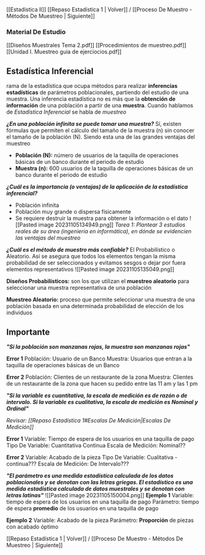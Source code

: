 [[Estadística II]]
[[Repaso Estadística 1 | Volver]] / [[Proceso De Muestro - Métodos De Muestreo | Siguiente]]
### Material De Estudio
[[Diseños Muestrales Tema 2.pdf]]
[[Procedimientos de muestreo.pdf]]
[[Unidad I. Muestreo guia de ejerciocios.pdf]]

## Estadística Inferencial
rama de la estadística que ocupa métodos para realizar **inferencias estadísticas** de parámetros poblacionales, partiendo del estudio de una muestra. Una inferencia estadística no es más que la **obtención de información** de una población a partir de una **muestra**. Cuando hablamos de *Estadística Inferencial* se habla de *muestreo*

***¿En una población infinita se puede tomar una muestra?***
Sí, existen fórmulas que permiten el cálculo del tamaño de la muestra (n) sin conocer el tamaño de la población (N). Siendo esta una de las grandes ventajas del muestreo

- **Población (N):** número de usuarios de la taquilla de operaciones básicas de un banco durante el periodo de estudio
- **Muestra (n):** 600 usuarios de la taquilla de operaciones básicas de un banco durante el periodo de estudio

***¿Cuál es la importancia (o ventajas) de la aplicación de la estadística inferencial?***
- Población infinita
- Población muy grande o dispersa físicamente
- Se requiere destruir la muestra para obtener la información o el dato
![[Pasted image 20231105134949.png]]
*Tarea 1: Plantear 3 estudios reales de su área (ingeniería en informática), en dónde se evidencien las ventajas del muestreo*

***¿Cuál es el método de muestro más confiable?***
El Probabilístico o Aleatorio. Así se asegura que todos los elementos tengan la misma probabilidad de ser seleccionados y evitamos sesgos o dejar por fuera elementos representativos
![[Pasted image 20231105135049.png]]

**Diseños Probabilísticos:** son los que utilizan el **muestreo aleatorio** para seleccionar una muestra representativa de una población

**Muestreo Aleatorio:** proceso que permite seleccionar una muestra de una población basada en una determinada probabilidad de elección de los individuos
## Importante

 ***"Si la población son manzanas rojas, la muestra son manzanas rojas"***
 
  **Error 1**
	  Población: Usuario de un Banco
	  Muestra: Usuarios que entran a la taquilla de operaciones básicas de un Banco

  **Error 2**
	  Población: Clientes de un restaurante de la zona
	  Muestra: Clientes de un restaurante de la zona que hacen su pedido entre las 11 am y las 1 pm


***"Si la variable es cuantitativa, la escala de medición es de razón o de intervalo. Si la variable es cualitativa, la escala de medición es Nominal y Ordinal"***

 *Revisar: [[Repaso Estadística 1#Escalas De Medición|Escalas De Medición]]*

  **Error 1** 
	  Variable: Tiempo de espera de los usuarios en una taquilla de pago
	  Tipo De Variable: Cuantitativa Continua 
	  Escala de Medición: Nominal??

  **Error 2**
	  Variable: Acabado de la pieza
	  Tipo De Variable: Cualitativa - continua??? 
	  Escala de Medición: De Intervalo???
	  


***"El parámetro es una medida estadística calculada de los datos poblacionales y se denotan con las letras griegas. El estadístico es una medida estadística calculada de datos muestrales y se denotan con letras latinas"***
![[Pasted image 20231105150004.png]]
  **Ejemplo 1**
	  Variable: tiempo de espera de los usuarios en una taquilla de pago
	  Parámetro: tiempo de espera **promedio** de los usuarios en una taquilla de pago

  **Ejemplo 2**
	  Variable: Acabado de la pieza
	  Parámetro: **Proporción** de piezas con acabado óptimo

[[Repaso Estadística 1 | Volver]] / [[Proceso De Muestro - Métodos De Muestreo | Siguiente]]
